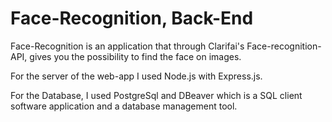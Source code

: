 # Face-Recognition, Back-End 

Face-Recognition is an application that through Clarifai's Face-recognition-API, gives you the possibility to find the face on images.

For the server of the web-app I used Node.js with Express.js.

For the Database, I used PostgreSql and DBeaver which is a SQL client software application and a database management tool.
